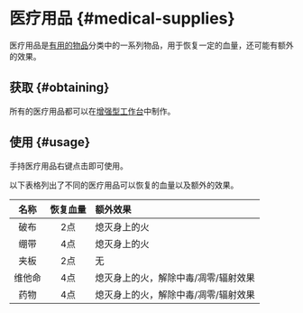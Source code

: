 # 医疗用品 {#medical-supplies}

医疗用品是[有用的物品](/Items)分类中的一系列物品，用于恢复一定的血量，还可能有额外的效果。

## 获取 {#obtaining}

所有的医疗用品都可以在[增强型工作台](/Enhanced-Crafting-Table)中制作。

## 使用 {#usage}

手持医疗用品右键点击即可使用。

以下表格列出了不同的医疗用品可以恢复的血量以及额外的效果。

| 名称 | 恢复血量 | 额外效果 |
|:-:|:-:|:-|
|破布|2点|熄灭身上的火|
|绷带|4点|熄灭身上的火|
|夹板|2点|无|
|维他命|4点|熄灭身上的火，解除中毒/凋零/辐射效果|
|药物|4点|熄灭身上的火，解除中毒/凋零/辐射效果|
